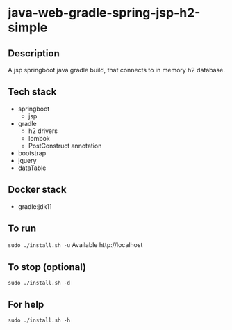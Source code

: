 # java-web-gradle-spring-jsp-h2-simple

## Description
A jsp springboot java gradle build,
that connects to in memory h2 database.

## Tech stack
- springboot
  - jsp
- gradle
  - h2 drivers
  - lombok
  - PostConstruct annotation
- bootstrap
- jquery
- dataTable

## Docker stack
- gradle:jdk11

## To run
`sudo ./install.sh -u`
Available http://localhost

## To stop (optional)
`sudo ./install.sh -d`

## For help
`sudo ./install.sh -h`
